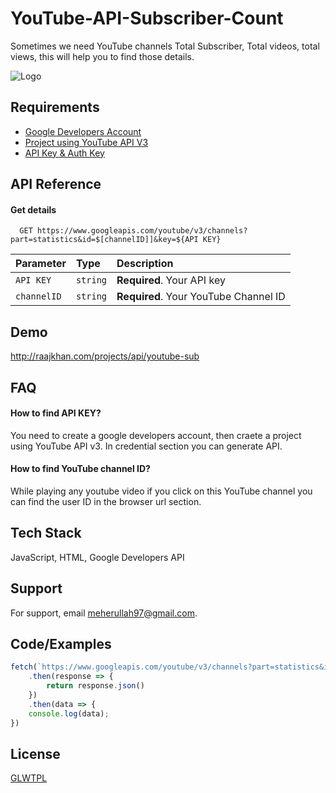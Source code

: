 # YouTube-API-Subscriber-Count

Sometimes we need YouTube channels Total Subscriber, Total videos, total views, this will help you to find those details.

![Logo](https://josephmuciraexclusives.com/wp-content/uploads/2019/08/YouTube-Data-API-Overview.jpg)



## Requirements

 - [Google Developers Account](https://developers.google.com/)
 - [Project using YouTube API V3](https://developers.google.com/youtube/v3)
 - [API Key & Auth Key](https://developers.google.com/youtube/v3/getting-started)


## API Reference

#### Get details

```http
  GET https://www.googleapis.com/youtube/v3/channels?part=statistics&id=$[channelID]]&key=${API KEY}
```

| Parameter | Type     | Description                |
| :-------- | :------- | :------------------------- |
| `API KEY` | `string` | **Required**. Your API key |
| `channelID` | `string` | **Required**. Your YouTube Channel ID|






## Demo

http://raajkhan.com/projects/api/youtube-sub


## FAQ

#### How to find API KEY?

You need to create a google developers account, then craete a project using YouTube API v3. In credential section you can generate API.

#### How to find YouTube channel ID?

While playing any youtube video if you click on this YouTube channel you can find the user ID in the browser url section.


## Tech Stack

JavaScript, HTML, Google Developers API

## Support

For support, email meherullah97@gmail.com.


## Code/Examples

```javascript
fetch(`https://www.googleapis.com/youtube/v3/channels?part=statistics&id=['CHANNEL ID']&key=[API KEY]`)
    .then(response => {
        return response.json()
    })
    .then(data => {
    console.log(data);
})
```


## License

[GLWTPL](https://github.com/me-shaon/GLWTPL/blob/master/LICENSE)

